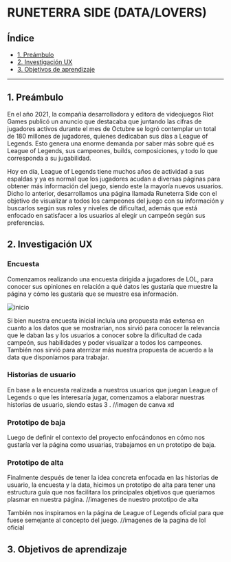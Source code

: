 # RUNETERRA SIDE (DATA/LOVERS)

## Índice

- [1. Preámbulo](#1-preámbulo)
- [2. Investigación UX](#2-Investigación-UX)
- [3. Objetivos de aprendizaje](#3-Objetivos-de-aprendizaje)

---

## 1. Preámbulo

En el año 2021, la compañía desarrolladora y editora de videojuegos Riot Games publicó un anuncio que destacaba que juntando las cifras de jugadores activos durante el mes de Octubre se logró contemplar un total de 180 millones de jugadores, quienes dedicaban sus días a League of Legends. Esto genera una enorme demanda por saber más sobre qué es League of Legends, sus campeones, builds, composiciones, y todo lo que corresponda a su jugabilidad.

Hoy en día, League of Legends tiene muchos años de actividad a sus espaldas y ya es normal que los jugadores acudan a diversas páginas para obtener más información del juego, siendo este la mayoría nuevos usuarios. Dicho lo anterior, desarrollamos una página llamada Runeterra Side con el objetivo de visualizar a todos los campeones del juego con su información y buscarlos según sus roles y niveles de dificultad, además que está enfocado en satisfacer a los usuarios al elegir un campeón según sus preferencias.

## 2. Investigación UX

### Encuesta

Comenzamos realizando una encuesta dirigida a jugadores de LOL, para conocer sus opiniones en relación a qué datos les gustaría que muestre la página y cómo les gustaría que se muestre esa información.

![inicio]()

Si bien nuestra encuesta inicial incluía una propuesta más extensa en cuanto a los datos que se mostrarían, nos sirvió para conocer la relevancia que le daban las y los usuarios a conocer sobre la dificultad de cada campeón, sus habilidades y poder visualizar a todos los campeones. También nos sirvió para aterrizar más nuestra propuesta de acuerdo a la data que disponíamos para trabajar.

### Historias de usuario

En base a la encuesta realizada a nuestros usuarios que juegan League of Legends o que les interesaría jugar, comenzamos a elaborar nuestras historias de usuario, siendo estas 3 .
//imagen de canva xd

### Prototipo de baja

Luego de definir el contexto del proyecto enfocándonos en cómo nos gustaría ver la página como usuarias, trabajamos en un prototipo de baja.

### Prototipo de alta

Finalmente después de tener la idea concreta enfocada en las historias de usuario, la encuesta y la data, hicimos un prototipo de alta para tener una estructura guía que nos facilitara los principales objetivos que queríamos plasmar en nuestra página.
//imagenes de nuestro prototipo de alta

También nos inspiramos en la página de League of Legends oficial para que fuese semejante al concepto del juego.
//imagenes de la pagina de lol oficial

## 3. Objetivos de aprendizaje
